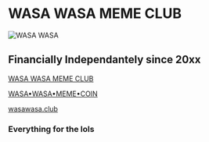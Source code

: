 
# WASA WASA MEME CLUB

![WASA WASA](https://ordinals.com/content/10265b9ff0c92bd3a2bd96ea6619e2637d13e246ab6cad1f11a0923ded70c128i0)

## Financially Independantely since 20xx


[WASA WASA MEME CLUB](https://ordimint.com/ordinal-collections/wasawasamemeclub)

[WASA•WASA•MEME•COIN](https://www.ord.io/WASAWASAMEMECOIN)

[wasawasa.club](https://wasawasa.club)


### Everything for the lols

